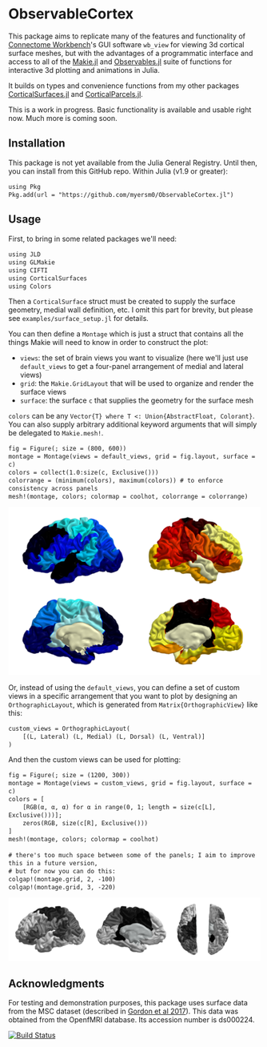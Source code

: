 # ObservableCortex
This package aims to replicate many of the features and functionality of [Connectome Workbench](https://humanconnectome.org/software/connectome-workbench)'s GUI software `wb_view` for viewing 3d cortical surface meshes, but with the advantages of a programmatic interface and access to all of the [Makie.jl](https://docs.makie.org/stable/) and [Observables.jl](https://juliagizmos.github.io/Observables.jl/stable/) suite of functions for interactive 3d plotting and animations in Julia.

It builds on types and convenience functions from my other packages [CorticalSurfaces.jl](https://github.com/myersm0/CorticalSurfaces.jl) and [CorticalParcels.jl](https://github.com/myersm0/CorticalParcels.jl).

This is a work in progress. Basic functionality is available and usable right now. Much more is coming soon.

## Installation
This package is not yet available from the Julia General Registry. Until then, you can install from this GitHub repo. Within Julia (v1.9 or greater):
```
using Pkg
Pkg.add(url = "https://github.com/myersm0/ObservableCortex.jl")
```

## Usage
First, to bring in some related packages we'll need:
```
using JLD
using GLMakie
using CIFTI
using CorticalSurfaces
using Colors
```

Then a `CorticalSurface` struct must be created to supply the surface geometry, medial wall definition, etc. I omit this part for brevity, but please see `examples/surface_setup.jl` for details.

You can then define a `Montage` which is just a struct that contains all the things Makie will need to know in order to construct the plot:
- `views`: the set of brain views you want to visualize (here we'll just use `default_views` to get a four-panel arrangement of medial and lateral views)
- `grid`: the `Makie.GridLayout` that will be used to organize and render the surface views
- `surface`: the surface `c` that supplies the geometry for the surface mesh

`colors` can be any `Vector{T} where T <: Union{AbstractFloat, Colorant}`. You can also supply arbitrary additional keyword arguments that will simply be delegated to `Makie.mesh!`.
```
fig = Figure(; size = (800, 600))
montage = Montage(views = default_views, grid = fig.layout, surface = c)
colors = collect(1.0:size(c, Exclusive()))
colorrange = (minimum(colors), maximum(colors)) # to enforce consistency across panels
mesh!(montage, colors; colormap = coolhot, colorrange = colorrange)
```
![demo1](https://github.com/myersm0/ObservableCortex.jl/blob/main/examples/demo1.png)

Or, instead of using the `default_views`, you can define a set of custom views in a specific arrangement that you want to plot by designing an `OrthographicLayout`, which is generated from `Matrix{OrthographicView}` like this:
```
custom_views = OrthographicLayout(
	[(L, Lateral) (L, Medial) (L, Dorsal) (L, Ventral)]
)
```

And then the custom views can be used for plotting:
```
fig = Figure(; size = (1200, 300))
montage = Montage(views = custom_views, grid = fig.layout, surface = c)
colors = [
	[RGB(α, α, α) for α in range(0, 1; length = size(c[L], Exclusive()))];
	zeros(RGB, size(c[R], Exclusive()))
]
mesh!(montage, colors; colormap = coolhot)

# there's too much space between some of the panels; I aim to improve this in a future version,
# but for now you can do this:
colgap!(montage.grid, 2, -100)
colgap!(montage.grid, 3, -220)
```
![demo3](https://github.com/myersm0/ObservableCortex.jl/blob/main/examples/demo3.png)

## Acknowledgments
For testing and demonstration purposes, this package uses surface data from the MSC dataset (described in [Gordon et al 2017](https://www.cell.com/neuron/fulltext/S0896-6273(17)30613-X)). This data was obtained from the OpenfMRI database. Its accession number is ds000224.

[![Build Status](https://github.com/myersm0/ObservableCortex.jl/actions/workflows/CI.yml/badge.svg?branch=main)](https://github.com/myersm0/ObservableCortex.jl/actions/workflows/CI.yml?query=branch%3Amain)
